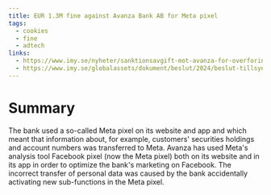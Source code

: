 ```yaml
---
title: EUR 1.3M fine against Avanza Bank AB for Meta pixel
tags:
  - cookies
  - fine
  - adtech
links:
  - https://www.imy.se/nyheter/sanktionsavgift-mot-avanza-for-overforing-av-personuppgifter-till-meta/,
  - https://www.imy.se/globalassets/dokument/beslut/2024/beslut-tillsyn-avanza.pdf
---
```

# Summary
The bank used a so-called Meta pixel on its website and app and which meant that information about, for example, customers' securities holdings and account numbers was transferred to Meta. Avanza has used Meta's analysis tool Facebook pixel (now the Meta pixel) both on its website and in its app in order to optimize the bank's marketing on Facebook. The incorrect transfer of personal data was caused by the bank accidentally activating new sub-functions in the Meta pixel. 